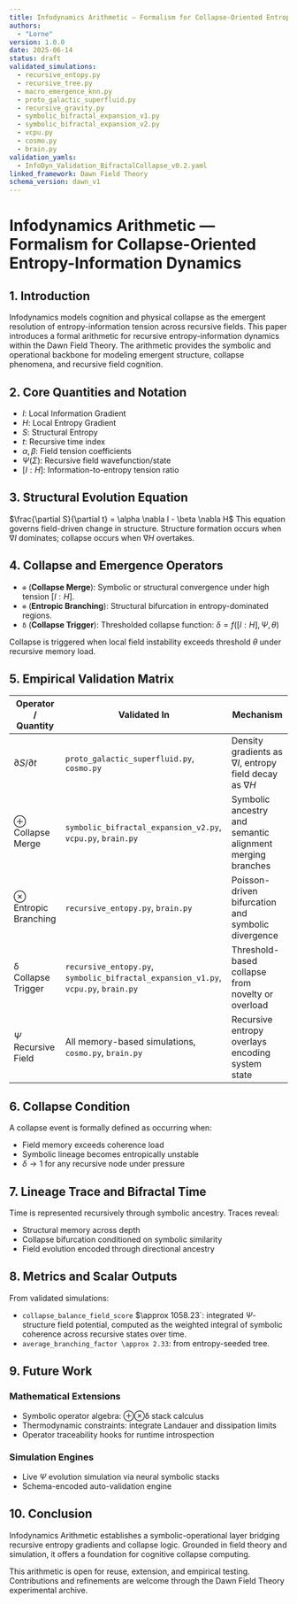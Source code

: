 ```yaml
---
title: Infodynamics Arithmetic — Formalism for Collapse-Oriented Entropy-Information Dynamics
authors:
  - "Lorne"
version: 1.0.0
date: 2025-06-14
status: draft
validated_simulations:
  - recursive_entopy.py
  - recursive_tree.py
  - macro_emergence_knn.py
  - proto_galactic_superfluid.py
  - recursive_gravity.py
  - symbolic_bifractal_expansion_v1.py
  - symbolic_bifractal_expansion_v2.py
  - vcpu.py
  - cosmo.py
  - brain.py
validation_yamls:
  - InfoDyn_Validation_BifractalCollapse_v0.2.yaml
linked_framework: Dawn Field Theory
schema_version: dawn_v1
---
```


# Infodynamics Arithmetic — Formalism for Collapse-Oriented Entropy-Information Dynamics

## 1. Introduction

Infodynamics models cognition and physical collapse as the emergent resolution of entropy-information tension across recursive fields. This paper introduces a formal arithmetic for recursive entropy-information dynamics within the Dawn Field Theory. The arithmetic provides the symbolic and operational backbone for modeling emergent structure, collapse phenomena, and recursive field cognition.

## 2. Core Quantities and Notation

* $I$: Local Information Gradient
* $H$: Local Entropy Gradient
* $S$: Structural Entropy
* $t$: Recursive time index
* $\alpha, \beta$: Field tension coefficients
* $\Psi(\Sigma)$: Recursive field wavefunction/state
* $[I:H]$: Information-to-entropy tension ratio

## 3. Structural Evolution Equation

$\frac{\partial S}{\partial t} = \alpha \nabla I - \beta \nabla H$
This equation governs field-driven change in structure. Structure formation occurs when $\nabla I$ dominates; collapse occurs when $\nabla H$ overtakes.

## 4. Collapse and Emergence Operators

* `⊕` (**Collapse Merge**): Symbolic or structural convergence under high tension $[I:H]$.
* `⊗` (**Entropic Branching**): Structural bifurcation in entropy-dominated regions.
* `δ` (**Collapse Trigger**): Thresholded collapse function:
  $\delta = f([I:H], \Psi, \theta)$

Collapse is triggered when local field instability exceeds threshold $\theta$ under recursive memory load.

## 5. Empirical Validation Matrix

| Operator / Quantity       | Validated In                                                                       | Mechanism                                                          |
| ------------------------- | ---------------------------------------------------------------------------------- | ------------------------------------------------------------------ |
| $\partial S / \partial t$ | `proto_galactic_superfluid.py`, `cosmo.py`                                         | Density gradients as $\nabla I$, entropy field decay as $\nabla H$ |
| ⊕ Collapse Merge          | `symbolic_bifractal_expansion_v2.py`, `vcpu.py`, `brain.py`                        | Symbolic ancestry and semantic alignment merging branches          |
| ⊗ Entropic Branching      | `recursive_entopy.py`, `brain.py`                                                  | Poisson-driven bifurcation and symbolic divergence                 |
| δ Collapse Trigger        | `recursive_entopy.py`, `symbolic_bifractal_expansion_v1.py`, `vcpu.py`, `brain.py` | Threshold-based collapse from novelty or overload                  |
| $\Psi$ Recursive Field    | All memory-based simulations, `cosmo.py`, `brain.py`                               | Recursive entropy overlays encoding system state                   |

## 6. Collapse Condition

A collapse event is formally defined as occurring when:

* Field memory exceeds coherence load
* Symbolic lineage becomes entropically unstable
* $\delta \rightarrow 1$ for any recursive node under pressure

## 7. Lineage Trace and Bifractal Time

Time is represented recursively through symbolic ancestry. Traces reveal:

* Structural memory across depth
* Collapse bifurcation conditioned on symbolic similarity
* Field evolution encoded through directional ancestry

## 8. Metrics and Scalar Outputs

From validated simulations:

* `collapse_balance_field_score` $\approx 1058.23`: integrated $\Psi$-structure field potential, computed as the weighted integral of symbolic coherence across recursive states over time.
* `average_branching_factor \approx 2.33`: from entropy-seeded tree.

## 9. Future Work

### Mathematical Extensions

* Symbolic operator algebra: ⊕⊗δ stack calculus
* Thermodynamic constraints: integrate Landauer and dissipation limits
* Operator traceability hooks for runtime introspection

### Simulation Engines

* Live $\Psi$ evolution simulation via neural symbolic stacks
* Schema-encoded auto-validation engine

## 10. Conclusion

Infodynamics Arithmetic establishes a symbolic-operational layer bridging recursive entropy gradients and collapse logic. Grounded in field theory and simulation, it offers a foundation for cognitive collapse computing.

This arithmetic is open for reuse, extension, and empirical testing. Contributions and refinements are welcome through the Dawn Field Theory experimental archive.
